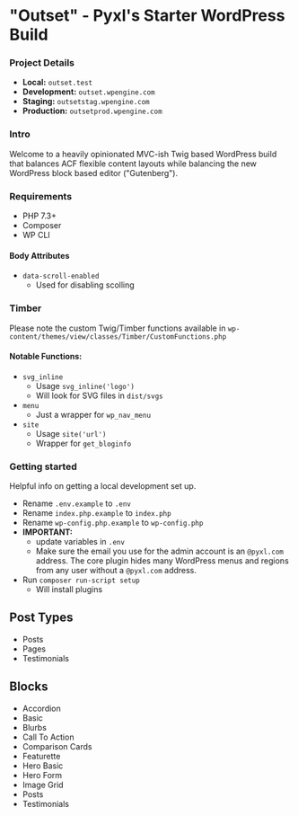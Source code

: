 # "Outset" - Pyxl's Starter WordPress Build

### Project Details
* __Local:__ `outset.test`
* __Development:__ `outset.wpengine.com`
* __Staging:__ `outsetstag.wpengine.com`
* __Production:__ `outsetprod.wpengine.com`

### Intro
Welcome to a heavily opinionated MVC-ish Twig based WordPress build that balances ACF flexible content layouts while balancing the new WordPress block based editor ("Gutenberg").

### Requirements
* PHP 7.3+
* Composer
* WP CLI

#### Body Attributes
* `data-scroll-enabled`
    * Used for disabling scolling

### Timber
Please note the custom Twig/Timber functions available in `wp-content/themes/view/classes/Timber/CustomFunctions.php`

#### Notable Functions:
* `svg_inline`
    * Usage `svg_inline('logo')`
    * Will look for SVG files in `dist/svgs`
* `menu`
    * Just a wrapper for `wp_nav_menu`
* `site`
    * Usage `site('url')`
    * Wrapper for `get_bloginfo`

### Getting started
Helpful info on getting a local development set up.
* Rename `.env.example` to `.env`
* Rename `index.php.example` to `index.php`
* Rename `wp-config.php.example` to `wp-config.php`
* __IMPORTANT:__
    * update variables in `.env`
    * Make sure the email you use for the admin account is an `@pyxl.com` address. The core plugin hides many WordPress menus and regions from any user without a `@pyxl.com` address.
* Run `composer run-script setup`
    * Will install plugins

## Post Types
* Posts
* Pages
* Testimonials

## Blocks
* Accordion
* Basic
* Blurbs
* Call To Action
* Comparison Cards
* Featurette
* Hero Basic
* Hero Form
* Image Grid
* Posts
* Testimonials
